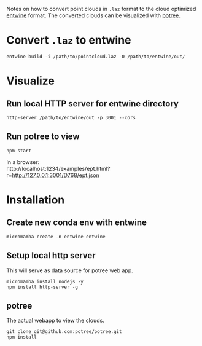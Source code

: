 Notes on how to convert point clouds in `.laz` format to the cloud
optimized [entwine](https://entwine.io/en/latest/) format. The converted clouds
can be visualized with [potree](https://github.com/potree/potree/).

# Convert `.laz` to entwine
```shell
entwine build -i /path/to/pointcloud.laz -0 /path/to/entwine/out/
```

# Visualize
## Run local HTTP server for entwine directory
```shell
http-server /path/to/entwine/out -p 3001 --cors
```

## Run potree to view
```shell
npm start
```
In a browser:  
http://localhost:1234/examples/ept.html?r=http://127.0.0.1:3001/D768/ept.json

# Installation
## Create new conda env with entwine
```shell
micromamba create -n entwine entwine
```

## Setup local http server
This will serve as data source for potree web app.
```shell
micromamba install nodejs -y
npm install http-server -g
```

## potree
The actual webapp to view the clouds.
```shell
git clone git@github.com:potree/potree.git
npm install
```
